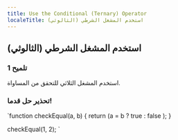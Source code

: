 ```yaml
---
title: Use the Conditional (Ternary) Operator
localeTitle: استخدم المشغل الشرطي (الثالوثي)
---
```

## استخدم المشغل الشرطي (الثالوثي)

### تلميح 1

استخدم المشغل الثلاثي للتحقق من المساواة.

### تحذير حل قدما!

 `function checkEqual(a, b) { 
  return (a = b ? true : false ); 
 } 
 
 checkEqual(1, 2); 
`
